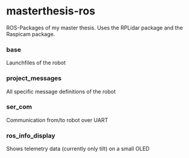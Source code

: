 # masterthesis-ros
ROS-Packages of my master thesis. Uses the RPLidar package and the Raspicam package.

### base
Launchfiles of the robot

### project_messages
All specific message definitions of the robot

### ser_com
Communication from/to robot over UART

### ros_info_display
Shows telemetry data (currently only tilt) on a small OLED 

